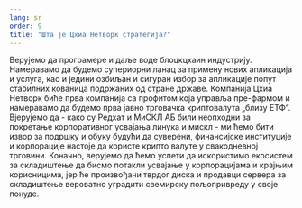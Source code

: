 ```yaml
---
lang: sr
order: 9
title: "Шта је Цхиа Нетворк стратегија?"
---
```


Верујемо да програмере и даље воде блоцкцхаин индустрију. Намеравамо да будемо супериорни ланац за примену нових апликација и услуга, као и једини озбиљан и сигуран избор за апликације попут стабилних кованица подржаних од стране државе. Компанија Цхиа Нетворк биће прва компанија са профитом која управља пре-фармом и намеравамо да будемо прва јавно трговачка криптовалута „близу ЕТФ“. Вјерујемо да - како су Редхат и МиСКЛ АБ били неопходни за покретање корпоративног усвајања линука и мискл - ми ћемо бити извор за подршку и обуку будући да суверени, финансијске институције и корпорације настоје да користе крипто валуте у свакодневној трговини. Коначно, верујемо да ћемо успети да искористимо екосистем за складиштење да бисмо потакли усвајање у корпорацијама и крајњим корисницима, јер ће произвођачи тврдог диска и продавци сервера за складиштење вероватно уградити свемирску пољопривреду у своје понуде.
